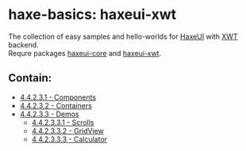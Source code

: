 haxe-basics: haxeui-xwt
=========================

The collection of easy samples and hello-worlds for [HaxeUI](https://github.com/haxeui/haxeui-core) with [XWT](https://github.com/mono/xwt) backend.<br/>
Requre packages [haxeui-core](https://github.com/haxeui/haxeui-core) and [haxeui-xwt](https://github.com/haxeui/haxeui-xwt).

## Contain:

* [4.4.2.3.1 - Components](./4.4.2.3.1_Components)
* [4.4.2.3.2 - Containers](./4.4.2.3.2_Containers)
* [4.4.2.3.3 - Demos](./4.4.2.3.3_Demos)
  * [4.4.2.3.3.1 - Scrolls](./4.4.2.3.3_Demos/4.4.2.3.3.1_Scrolls)
  * [4.4.2.3.3.2 - GridView](./4.4.2.3.3_Demos/4.4.2.3.3.2_GridView)
  * [4.4.2.3.3.3 - Calculator](./4.4.2.3.3_Demos/4.4.2.3.3.3_Calculator)

